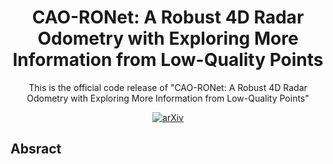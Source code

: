 <h1 align="center"> CAO-RONet: A Robust 4D Radar Odometry with Exploring More Information from Low-Quality Points </h1>

<div align="center">
  
This is the official code release of "CAO-RONet: A Robust 4D Radar Odometry with Exploring More Information from Low-Quality Points"

[![arXiv](https://img.shields.io/badge/arXiv-2502.17941-b31b1b.svg)](https://arxiv.org/abs/2502.17941)

</div>

## Absract
